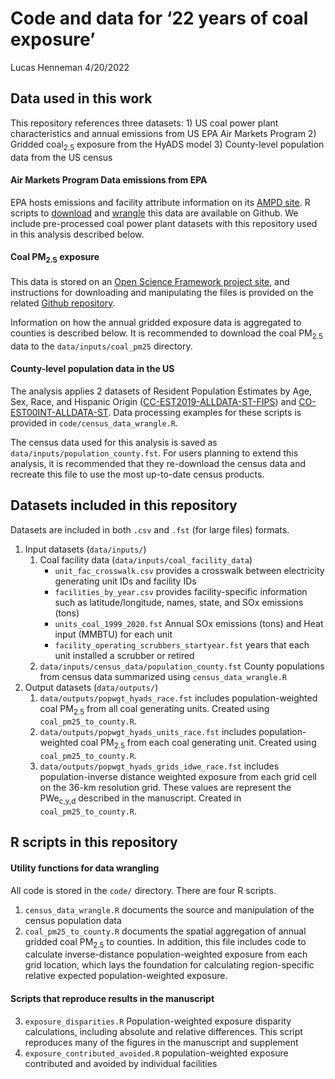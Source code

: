 Code and data for ‘22 years of coal exposure’
================
Lucas Henneman
4/20/2022

## Data used in this work

This repository references three datasets: 1) US coal power plant
characteristics and annual emissions from US EPA Air Markets Program 2)
Gridded coal<sub>2.5</sub> exposure from the HyADS model 3) County-level
population data from the US census

#### Air Markets Program Data emissions from EPA

EPA hosts emissions and facility attribute information on its [AMPD
site](https://ampd.epa.gov/ampd/). R scripts to
[download](https://github.com/munshimdrasel/getting-raw-ampd-data) and
[wrangle](https://github.com/munshimdrasel/ampd-raw-data-processing)
this data are available on Github. We include pre-processed coal power
plant datasets with this repository used in this analysis described
below.

#### Coal PM<sub>2.5</sub> exposure

This data is stored on an [Open Science Framework project
site](https://osf.io/8gdau), and instructions for downloading and
manipulating the files is provided on the related [Github
repository](https://github.com/lhenneman/coal_unit_PM25).

Information on how the annual gridded exposure data is aggregated to
counties is described below. It is recommended to download the coal
PM<sub>2.5</sub> data to the `data/inputs/coal_pm25` directory.

#### County-level population data in the US

The analysis applies 2 datasets of Resident Population Estimates by Age,
Sex, Race, and Hispanic Origin
([CC-EST2019-ALLDATA-ST-FIPS](https://www2.census.gov/programs-surveys/popest/technical-documentation/file-layouts/2000-2010/intercensal/county/co-est00int-alldata.pdf))
and
[CO-EST00INT-ALLDATA-ST](https://www2.census.gov/programs-surveys/popest/technical-documentation/file-layouts/2000-2010/intercensal/county/co-est00int-alldata.pdf).
Data processing examples for these scripts is provided in
`code/census_data_wrangle.R`.

The census data used for this analysis is saved as
`data/inputs/population_county.fst`. For users planning to extend this
analysis, it is recommended that they re-download the census data and
recreate this file to use the most up-to-date census products.

## Datasets included in this repository

Datasets are included in both `.csv` and `.fst` (for large files)
formats.

1.  Input datasets (`data/inputs/`)
    1.  Coal facility data (`data/inputs/coal_facility_data`)
        -   `unit_fac_crosswalk.csv` provides a crosswalk between
            electricity generating unit IDs and facility IDs
        -   `facilities_by_year.csv` provides facility-specific
            information such as latitude/longitude, names, state, and
            SOx emissions (tons)
        -   `units_coal_1999_2020.fst` Annual SOx emissions (tons) and
            Heat input (MMBTU) for each unit
        -   `facility_operating_scrubbers_startyear.fst` years that each
            unit installed a scrubber or retired
    2.  `data/inputs/census_data/population_county.fst` County
        populations from census data summarized using
        `census_data_wrangle.R`
2.  Output datasets (`data/outputs/`)
    1.  `data/outputs/popwgt_hyads_race.fst` includes
        population-weighted coal PM<sub>2.5</sub> from all coal
        generating units. Created using `coal_pm25_to_county.R`.
    2.  `data/outputs/popwgt_hyads_units_race.fst` includes
        population-weighted coal PM<sub>2.5</sub> from each coal
        generating unit. Created using `coal_pm25_to_county.R`.
    3.  `data/outputs/popwgt_hyads_grids_idwe_race.fst` includes
        population-inverse distance weighted exposure from each grid
        cell on the 36-km resolution grid. These values are represent
        the PWe<sub>c,y,d</sub> described in the manuscript. Created in
        `coal_pm25_to_county.R`.

## R scripts in this repository

#### Utility functions for data wrangling

All code is stored in the `code/` directory. There are four R scripts.

1.  `census_data_wrangle.R` documents the source and manipulation of the
    census population data
2.  `coal_pm25_to_county.R` documents the spatial aggregation of annual
    gridded coal PM<sub>2.5</sub> to counties. In addition, this file
    includes code to calculate inverse-distance population-weighted
    exposure from each grid location, which lays the foundation for
    calculating region-specific relative expected population-weighted
    exposure.

#### Scripts that reproduce results in the manuscript

3.  `exposure_disparities.R` Population-weighted exposure disparity
    calculations, including absolute and relative differences. This
    script reproduces many of the figures in the manuscript and
    supplement
4.  `exposure_contributed_avoided.R` population-weighted exposure
    contributed and avoided by individual facilities
